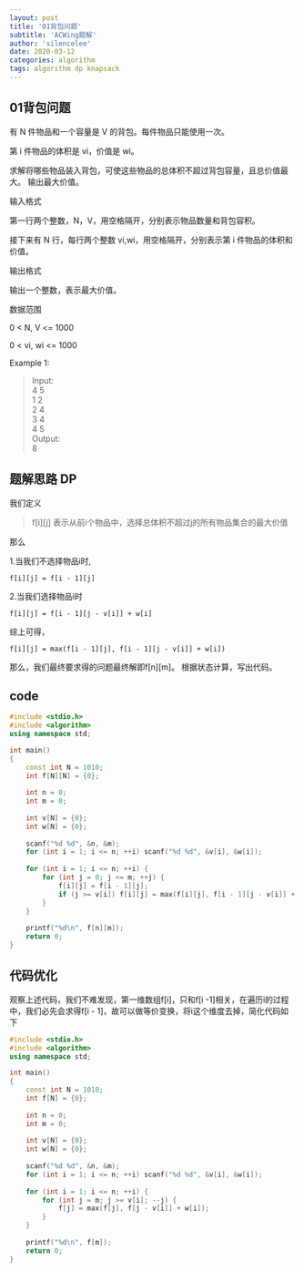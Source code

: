 ```yaml
---
layout: post
title: '01背包问题'
subtitle: 'ACWing题解'
author: 'silencelee'
date: 2020-03-12
categories: algorithm
tags: algorithm dp knapsack
---
```


## 01背包问题

有 N 件物品和一个容量是 V 的背包。每件物品只能使用一次。

第 i 件物品的体积是 vi，价值是 wi。

求解将哪些物品装入背包，可使这些物品的总体积不超过背包容量，且总价值最大。
输出最大价值。

输入格式

第一行两个整数，N，V，用空格隔开，分别表示物品数量和背包容积。

接下来有 N 行，每行两个整数 vi,wi，用空格隔开，分别表示第 i 件物品的体积和价值。

输出格式

输出一个整数，表示最大价值。

数据范围

0 < N, V <= 1000

0 < vi, wi <= 1000

Example 1:

> Input:  
4 5  
1 2  
2 4  
3 4  
4 5  
Output:  
8  


## 题解思路 DP

我们定义

> f[i][j] 表示从前i个物品中，选择总体积不超过j的所有物品集合的最大价值

那么

1.当我们不选择物品i时, 

``` f[i][j] = f[i - 1][j] ```

2.当我们选择物品i时

``` f[i][j] = f[i - 1][j - v[i]] + w[i] ```

综上可得，

``` f[i][j] = max(f[i - 1][j], f[i - 1][j - v[i]] + w[i]) ```

那么，我们最终要求得的问题最终解即f[n][m]。
根据状态计算，写出代码。

## code
```cpp
#include <stdio.h>
#include <algorithm>
using namespace std;

int main()
{
    const int N = 1010;
    int f[N][N] = {0};
    
    int n = 0;
    int m = 0;
    
    int v[N] = {0};
    int w[N] = {0};
    
    scanf("%d %d", &n, &m);
    for (int i = 1; i <= n; ++i) scanf("%d %d", &v[i], &w[i]);
    
    for (int i = 1; i <= n; ++i) {
        for (int j = 0; j <= m; ++j) {
            f[i][j] = f[i - 1][j];
            if (j >= v[i]) f[i][j] = max(f[i][j], f[i - 1][j - v[i]] + w[i]);
        }
    }
    
    printf("%d\n", f[n][m]);
    return 0;
}
```

## 代码优化

观察上述代码，我们不难发现，第一维数组f[i]，只和f[i -1]相关，在遍历i的过程中，我们必先会求得f[i - 1]，故可以做等价变换，将i这个维度去掉，简化代码如下

```cpp
#include <stdio.h>
#include <algorithm>
using namespace std;

int main()
{
    const int N = 1010;
    int f[N] = {0};
    
    int n = 0;
    int m = 0;
    
    int v[N] = {0};
    int w[N] = {0};
    
    scanf("%d %d", &n, &m);
    for (int i = 1; i <= n; ++i) scanf("%d %d", &v[i], &w[i]);
    
    for (int i = 1; i <= n; ++i) {
        for (int j = m; j >= v[i]; --j) {
            f[j] = max(f[j], f[j - v[i]] + w[i]);
        }
    }
    
    printf("%d\n", f[m]);
    return 0;
}
```
